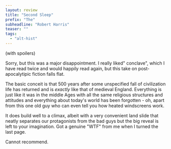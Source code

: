 ```yaml
---
layout: review
title: "Second Sleep"
prefix: "The"
subheadline: "Robert Harris"
teaser: ""
tags:
  - "alt-hist"
---
```


(with spoilers)

Sorry, but this was a major disappointment. I really liked" conclave",
which I have read twice and would happily read again, but this take on post-apocalytipic fiction falls flat.

The basic conceit is that 500 years after some unspecified fall of civilization life has returned 
and is *exactly* like that of medieval
England. Everything is just like it was in the middle Ages with all
the same religious structures and
attitudes and everything about today's world has been forgotten - oh,
apart from this one old guy who can even tell you how heated windscreens work.

It does build well to a climax, albeit with a very convenient
land slide that neatly separates our protagonists from the bad guys
but the big reveal
is left to your imagination. Got a
genuine "WTF" from me when I
turned the last page.

Cannot recommend.
